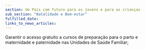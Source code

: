 ```yaml
---
section: Um País com futuro para os jovens e para as crianças
sub_section: "Natalidade e Bem-estar"
fulfilled_date:
links_to_news_articles:
---
```


Garantir o acesso gratuito a cursos de preparação para o parto e maternidade e paternidade nas Unidades de Saúde Familiar;